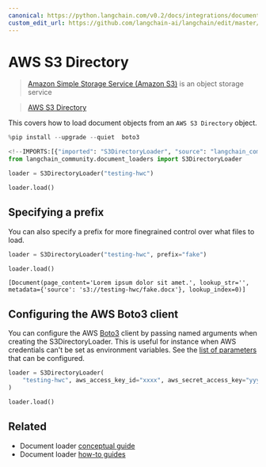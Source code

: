 ```yaml
---
canonical: https://python.langchain.com/v0.2/docs/integrations/document_loaders/aws_s3_directory/
custom_edit_url: https://github.com/langchain-ai/langchain/edit/master/docs/docs/integrations/document_loaders/aws_s3_directory.ipynb
---
```


# AWS S3 Directory

> [Amazon Simple Storage Service (Amazon S3)](https://docs.aws.amazon.com/AmazonS3/latest/userguide/using-folders.html) is an object storage service

> [AWS S3 Directory](https://docs.aws.amazon.com/AmazonS3/latest/userguide/using-folders.html)

This covers how to load document objects from an `AWS S3 Directory` object.

```python
%pip install --upgrade --quiet  boto3
```

```python
<!--IMPORTS:[{"imported": "S3DirectoryLoader", "source": "langchain_community.document_loaders", "docs": "https://api.python.langchain.com/en/latest/document_loaders/langchain_community.document_loaders.s3_directory.S3DirectoryLoader.html", "title": "AWS S3 Directory"}]-->
from langchain_community.document_loaders import S3DirectoryLoader
```

```python
loader = S3DirectoryLoader("testing-hwc")
```

```python
loader.load()
```

## Specifying a prefix
You can also specify a prefix for more finegrained control over what files to load.

```python
loader = S3DirectoryLoader("testing-hwc", prefix="fake")
```

```python
loader.load()
```

```output
[Document(page_content='Lorem ipsum dolor sit amet.', lookup_str='', metadata={'source': 's3://testing-hwc/fake.docx'}, lookup_index=0)]
```

## Configuring the AWS Boto3 client
You can configure the AWS [Boto3](https://boto3.amazonaws.com/v1/documentation/api/latest/index.html) client by passing
named arguments when creating the S3DirectoryLoader.
This is useful for instance when AWS credentials can't be set as environment variables.
See the [list of parameters](https://boto3.amazonaws.com/v1/documentation/api/latest/reference/core/session.html#boto3.session.Session) that can be configured.

```python
loader = S3DirectoryLoader(
    "testing-hwc", aws_access_key_id="xxxx", aws_secret_access_key="yyyy"
)
```

```python
loader.load()
```

## Related

- Document loader [conceptual guide](/docs/concepts/#document-loaders)
- Document loader [how-to guides](/docs/how_to/#document-loaders)